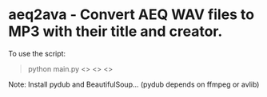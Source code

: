 # aeq2ava - Convert AEQ WAV files to MP3 with their title and creator.

To use the script:
> python main.py <<path to html descriptor>> <<path to wav files folder>> <<path to mp3 files destination folder>>

Note: Install pydub and BeautifulSoup... (pydub depends on ffmpeg or avlib)
